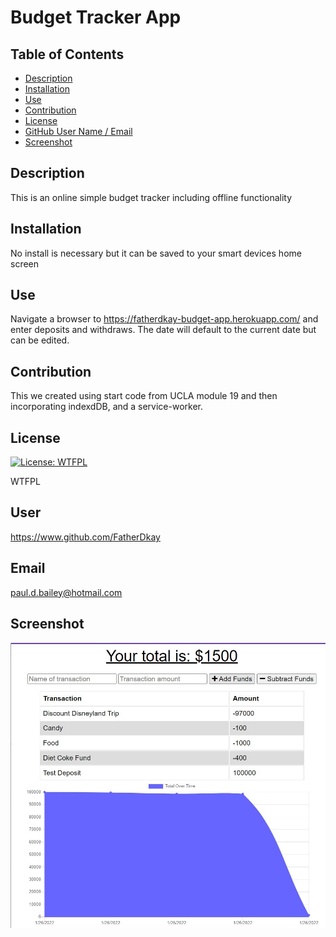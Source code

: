 # Budget Tracker App
## Table of Contents
* [Description](#description)
* [Installation](#installation)
* [Use](#use)
* [Contribution](#contribution)
* [License](#license)
* [GitHub User Name / Email](#user)
* [Screenshot](#screenshot)
## Description
This is an online simple budget tracker including offline functionality

## Installation
No install is necessary but it can be saved to your smart devices home screen

## Use
Navigate a browser to https://fatherdkay-budget-app.herokuapp.com/ and enter deposits and withdraws.  The date will default to the current date but can be edited.

## Contribution
This we created using start code from UCLA module 19 and then incorporating indexdDB, and a service-worker.

## License
[![License: WTFPL](https://img.shields.io/badge/License-WTFPL-brightgreen.svg)](http://www.wtfpl.net/about/)

WTFPL

## User
https://www.github.com/FatherDkay

## Email
paul.d.bailey@hotmail.com

## Screenshot
![ScreenShot](./assets/c19ScreenShot.jpg "Screen Shot of Budget Tracker App")
